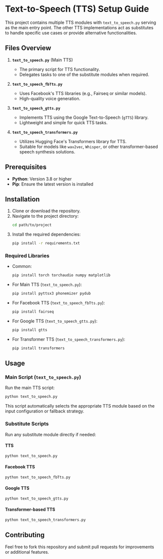 # Text-to-Speech (TTS) Setup Guide

This project contains multiple TTS modules with `text_to_speech.py` serving as the main entry point. The other TTS implementations act as substitutes to handle specific use cases or provide alternative functionalities.

## Files Overview

1. **`text_to_speech.py`** (Main TTS)
   - The primary script for TTS functionality.
   - Delegates tasks to one of the substitute modules when required.

2. **`text_to_speech_fbTts.py`**
   - Uses Facebook's TTS libraries (e.g., Fairseq or similar models).
   - High-quality voice generation.

3. **`text_to_speech_gtts.py`**
   - Implements TTS using the Google Text-to-Speech (`gTTS`) library.
   - Lightweight and simple for quick TTS tasks.

4. **`text_to_speech_transformers.py`**
   - Utilizes Hugging Face's Transformers library for TTS.
   - Suitable for models like `wav2vec`, `Whisper`, or other transformer-based speech synthesis solutions.

## Prerequisites

- **Python**: Version 3.8 or higher
- **Pip**: Ensure the latest version is installed

## Installation

1. Clone or download the repository.
2. Navigate to the project directory:
   ```bash
   cd path/to/project
   ```
3. Install the required dependencies:
   ```bash
   pip install -r requirements.txt
   ```

### Required Libraries
- Common:
  ```bash
  pip install torch torchaudio numpy matplotlib
  ```
- For Main TTS (`text_to_speech.py`):
  ```bash
  pip install pyttsx3 phonemizer pydub 
  ```
- For Facebook TTS (`text_to_speech_fbTts.py`):
  ```bash
  pip install fairseq
  ```
- For Google TTS (`text_to_speech_gtts.py`):
  ```bash
  pip install gtts
  ```
- For Transformer TTS (`text_to_speech_transformers.py`):
  ```bash
  pip install transformers
  ```

## Usage

### Main Script (`text_to_speech.py`)
Run the main TTS script:
```bash
python text_to_speech.py
```
This script automatically selects the appropriate TTS module based on the input configuration or fallback strategy.

### Substitute Scripts
Run any substitute module directly if needed:
#### TTS
```bash
python text_to_speech.py
```
#### Facebook TTS
```bash
python text_to_speech_fbTts.py
```

#### Google TTS
```bash
python text_to_speech_gtts.py
```

#### Transformer-based TTS
```bash
python text_to_speech_transformers.py
```


## Contributing
Feel free to fork this repository and submit pull requests for improvements or additional features.


